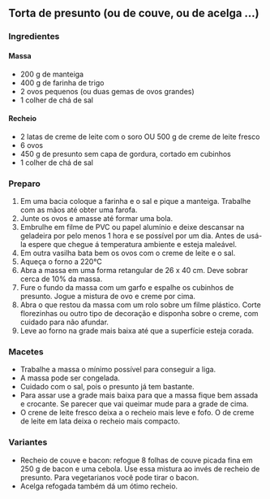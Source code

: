 ## Torta de presunto (ou de couve, ou de acelga ...)

### Ingredientes
#### Massa
* 200 g de manteiga
* 400 g de farinha de trigo
* 2 ovos pequenos (ou duas gemas de ovos grandes)
* 1 colher de chá de sal

#### Recheio
* 2 latas de creme de leite com o soro OU 500 g de creme de leite fresco
* 6 ovos
* 450 g de presunto sem capa de gordura, cortado em cubinhos
* 1 colher de chá de sal

### Preparo
1. Em uma bacia coloque a farinha e o sal e pique a manteiga. Trabalhe com as mãos até obter uma farofa.
2. Junte os ovos e amasse até formar uma bola.
3. Embrulhe em filme de PVC ou papel alumínio e deixe descansar na geladeira por pelo menos 1 hora e se possível por um dia. Antes de usá-la espere que chegue á temperatura ambiente e esteja maleável.
4. Em outra vasilha bata bem os ovos com o creme de leite e o sal.
5. Aqueça o forno a 220°C
6. Abra a massa em uma forma retangular de 26 x 40 cm. Deve sobrar cerca de 10% da massa.
7. Fure o fundo da massa com um garfo e espalhe os cubinhos de presunto. Jogue a mistura de ovo e creme por cima.
8. Abra o que restou da massa com um rolo sobre um filme plástico. Corte florezinhas ou outro tipo de decoração e disponha sobre o creme, com cuidado para não afundar.
9. Leve ao forno na grade mais baixa até que a superfície esteja corada.

### Macetes

* Trabalhe a massa o mínimo possível para conseguir a liga.
* A massa pode ser congelada. 
* Cuidado com o sal, pois o presunto já tem bastante.
* Para assar use a grade mais baixa para que a massa fique bem assada
  e crocante. Se parecer que vai queimar mude para a grade de cima.
* O crene de leite fresco deixa a o recheio mais leve e fofo. O de
  creme de leite em lata deixa o recheio mais compacto.

### Variantes

* Recheio de couve e bacon: refogue 8 folhas de couve picada fina em
  250 g de bacon e uma cebola. Use essa mistura ao invés de recheio de
  presunto. Para vegetarianos você pode tirar o bacon.
* Acelga refogada também dá um ótimo recheio.
